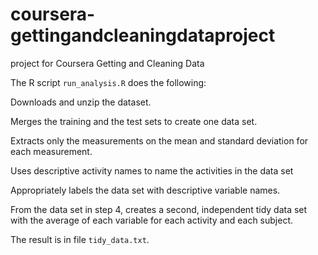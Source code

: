 # coursera-gettingandcleaningdataproject
project for  Coursera Getting and Cleaning Data 

The R script `run_analysis.R` does the following:

Downloads and unzip the dataset.

Merges the training and the test sets to create one data set.

Extracts only the measurements on the mean and standard deviation for each measurement. 

Uses descriptive activity names to name the activities in the data set

Appropriately labels the data set with descriptive variable names. 

From the data set in step 4, creates a second, independent tidy data set with the average of each variable for each activity and each subject.

The result is in file `tidy_data.txt`.
